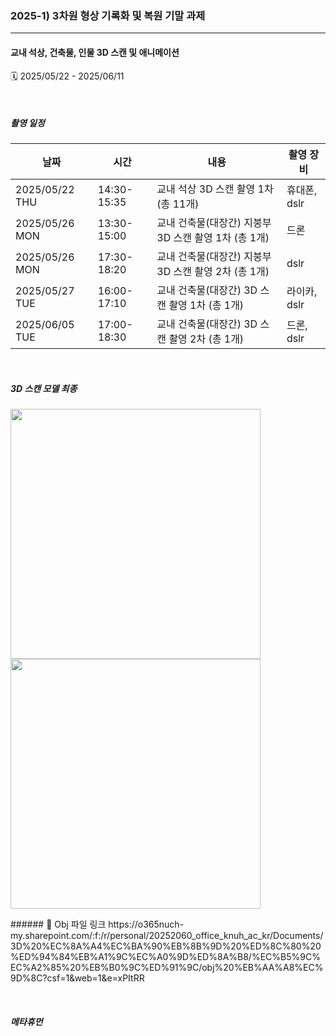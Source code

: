 ### 2025-1) 3차원 형상 기록화 및 복원 기말 과제
------
#### 교내 석상, 건축물, 인물 3D 스캔 및 애니메이션

🗓️ 2025/05/22 - 2025/06/11

 &nbsp;
 &nbsp;
 
 ##### 촬영 일정
|날짜|시간|내용|촬영 장비|
|------|---|---|------|
|2025/05/22 THU|14:30-15:35|교내 석상 3D 스캔 촬영 1차 (총 11개)|휴대폰, dslr|
|2025/05/26 MON|13:30-15:00|교내 건축물(대장간) 지붕부 3D 스캔 촬영 1차 (총 1개)|드론|
|2025/05/26 MON|17:30-18:20|교내 건축물(대장간) 지붕부 3D 스캔 촬영 2차 (총 1개)|dslr|
|2025/05/27 TUE|16:00-17:10|교내 건축물(대장간) 3D 스캔 촬영 1차 (총 1개)|라이카, dslr|
|2025/06/05 TUE|17:00-18:30|교내 건축물(대장간) 3D 스캔 촬영 2차 (총 1개)|드론, dslr|

 &nbsp;
 &nbsp;
 
##### 3D 스캔 모델 최종
<p align="left">
  <img src="https://github.com/user-attachments/assets/67c7c2e2-df8a-4032-a946-126ef5aabe34" width="400"/>
  <img src="https://github.com/user-attachments/assets/a3a4c679-7df2-47e1-bd39-926eaf7eff2b" width="400"/>
</p>
###### 🔗 Obj 파일 링크 
https://o365nuch-my.sharepoint.com/:f:/r/personal/20252060_office_knuh_ac_kr/Documents/3D%20%EC%8A%A4%EC%BA%90%EB%8B%9D%20%ED%8C%80%20%ED%94%84%EB%A1%9C%EC%A0%9D%ED%8A%B8/%EC%B5%9C%EC%A2%85%20%EB%B0%9C%ED%91%9C/obj%20%EB%AA%A8%EC%9D%8C?csf=1&web=1&e=xPItRR

 &nbsp;
 &nbsp;
 
##### 메타휴먼



 &nbsp;
 &nbsp;
